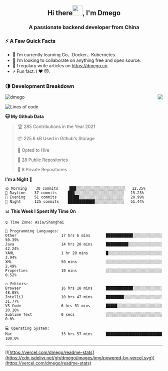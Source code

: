 <h2 align="center">Hi there<img src="https://cdn.jsdelivr.net/gh/dmego/images/img/Hi.gif" height="32" />, I'm Dmego </h2>
<h3 align="center">A passionate backend developer from China</h3>

### ⚡️ A Few Quick Facts

<ul>
    <li> 🌱 I’m currently learning Go、Docker、Kubernetes.</li>
    <li> 👯 I’m looking to collaborate on anything free and open source.</li>
    <li> 📝 I regulary write articles on <a href="https://dmego.cn">https://dmego.cn</a>.</li>
    <li> ⚡ Fun fact: I ❤️ 😻.</li>
</ul>

### 🌗 Development Breakdown

<img src="https://komarev.com/ghpvc/?username=dmego" alt="dmego" />

<img align="right" src="https://readme-stats-dmego.vercel.app/api?username=dmego&show_icons=true&icon_color=1573B3&hide_title=true&text_color=718096&bg_color=00000000&hide_border=true"/>

<!--START_SECTION:waka-->
![Lines of code](https://img.shields.io/badge/From%20Hello%20World%20I%27ve%20Written-241977%20lines%20of%20code-blue)

**🐱 My Github Data** 

> 🏆 285 Contributions in the Year 2021
 > 
> 📦 225.6 kB Used in Github's Storage 
 > 
> 💼 Opted to Hire
 > 
> 📜 28 Public Repositories 
 > 
> 🔑 8 Private Repositories  
 > 
**I'm a Night 🦉** 

```text
🌞 Morning    30 commits     ███░░░░░░░░░░░░░░░░░░░░░░   12.35% 
🌆 Daytime    37 commits     ███░░░░░░░░░░░░░░░░░░░░░░   15.23% 
🌃 Evening    51 commits     █████░░░░░░░░░░░░░░░░░░░░   20.99% 
🌙 Night      125 commits    ████████████░░░░░░░░░░░░░   51.44%

```


📊 **This Week I Spent My Time On** 

```text
⌚︎ Time Zone: Asia/Shanghai

💬 Programming Languages: 
Other                    17 hrs 6 mins       ████████████░░░░░░░░░░░░░   50.39% 
Java                     14 hrs 20 mins      ██████████░░░░░░░░░░░░░░░   42.24% 
YAML                     1 hr 20 mins        █░░░░░░░░░░░░░░░░░░░░░░░░   3.94% 
XML                      50 mins             ░░░░░░░░░░░░░░░░░░░░░░░░░   2.49% 
Properties               10 mins             ░░░░░░░░░░░░░░░░░░░░░░░░░   0.52%

🔥 Editors: 
Browser                  16 hrs 18 mins      ████████████░░░░░░░░░░░░░   48.05% 
IntelliJ                 10 hrs 47 mins      ████████░░░░░░░░░░░░░░░░░   31.77% 
VS Code                  6 hrs 51 mins       █████░░░░░░░░░░░░░░░░░░░░   20.18% 
Sublime Text             0 secs              ░░░░░░░░░░░░░░░░░░░░░░░░░   0.0%

💻 Operating System: 
Mac                      33 hrs 57 mins      █████████████████████████   100.0%

```


<!--END_SECTION:waka-->

---

[![https://vercel.com/dmego/readme-stats](https://cdn.jsdelivr.net/gh/dmego/images/img/powered-by-vercel.svg)](https://vercel.com/dmego/readme-stats)

